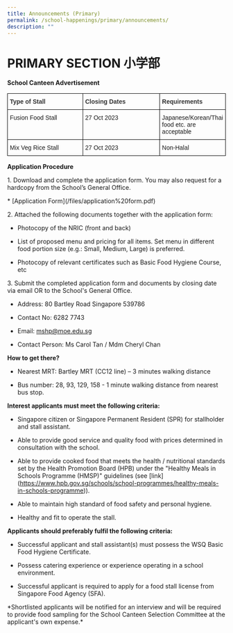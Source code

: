```yaml
---
title: Announcements (Primary)
permalink: /school-happenings/primary/announcements/
description: ""
---
```

# PRIMARY SECTION 小学部

**School Canteen Advertisement**

<style type="text/css">
.tg  {border-collapse:collapse;border-spacing:0;}
.tg td{border-color:black;border-style:solid;border-width:1px;font-family:Arial, sans-serif;font-size:14px;
  overflow:hidden;padding:10px 5px;word-break:normal;}
.tg  {border-collapse:collapse;border-spacing:0;}
.tg td{border-color:black;border-style:solid;border-width:1px;font-family:Arial, sans-serif;font-size:14px;
  overflow:hidden;padding:10px 5px;word-break:normal;}
.tg th{border-color:black;border-style:solid;border-width:1px;font-family:Arial, sans-serif;font-size:14px;
  font-weight:normal;overflow:hidden;padding:10px 5px;word-break:normal;}
.tg .tg-vkjt{color:#323232;font-weight:bold;text-align:left;vertical-align:top}
.tg .tg-0lax{text-align:left;vertical-align:top}
</style>
<table style="table-layout: fixed; width: 100%;" class="tg">
<thead>
  <tr>
    <th style="width: 50%" class="tg-vkjt"><span style="color:#323232">Type of Stall</span></th>
    <th style="width: 50%" class="tg-vkjt"><span style="color:#323232">Closing Dates</span></th><th style="width: 50%" class="tg-vkjt"><span style="color:#323232">Requirements</span></th>
  </tr>
</thead>
<tbody>
  <tr>
    <td style="width: 50%" class="tg-0lax">Fusion Food Stall</td>
    <td style="width: 50%" class="tg-0lax">27 Oct 2023</td>
		<td style="width: 50%" class="tg-0lax">Japanese/Korean/Thai food etc. are acceptable</td>
  </tr>
	<tr>
    <td style="width: 50%" class="tg-0lax">Mix Veg Rice Stall</td>
    <td style="width: 50%" class="tg-0lax">27 Oct 2023</td>
		<td style="width: 50%" class="tg-0lax">Non-Halal</td>
  </tr>
</tbody>
</table>

       

**Application Procedure**

1\. Download and complete the application form. You may also request for a hardcopy from the School’s General Office.

\* \[Application Form\](/files/application%20form.pdf)

2\. Attached the following documents together with the application form:

* Photocopy of the NRIC (front and back)

* List of proposed menu and pricing for all items. Set menu in different food portion size (e.g.: Small, Medium, Large) is preferred.

* Photocopy of relevant certificates such as Basic Food Hygiene Course, etc

3\. Submit the completed application form and documents by closing date via email OR to the School's General Office.

* Address: 80 Bartley Road Singapore 539786

* Contact No: 6282 7743

* Email: mshp@moe.edu.sg

* Contact Person: Ms Carol Tan / Mdm Cheryl Chan

**How to get there?**

* Nearest MRT: Bartley MRT (CC12 line) – 3 minutes walking distance

* Bus number: 28, 93, 129, 158 - 1 minute walking distance from nearest bus stop.

**Interest applicants must meet the following criteria:**

* Singapore citizen or Singapore Permanent Resident (SPR) for stallholder and stall assistant.

* Able to provide good service and quality food with prices determined in consultation with the school.

* Able to provide cooked food that meets the health / nutritional standards set by the Health Promotion Board (HPB) under the "Healthy Meals in Schools Programme (HMSP)" guidelines (see \[link\](https://www.hpb.gov.sg/schools/school-programmes/healthy-meals-in-schools-programme)).

* Able to maintain high standard of food safety and personal hygiene.

* Healthy and fit to operate the stall.

**Applicants should preferably fulfil the following criteria:**

* Successful applicant and stall assistant(s) must possess the WSQ Basic Food Hygiene Certificate.

* Possess catering experience or experience operating in a school environment.

* Successful applicant is required to apply for a food stall license from Singapore Food Agency (SFA).

*Shortlisted applicants will be notified for an interview and will be required to provide food sampling for the School Canteen Selection Committee at the applicant's own expense.\*
